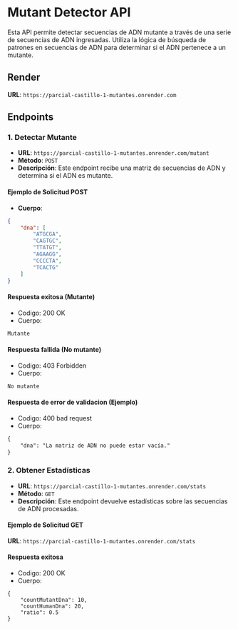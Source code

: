 # Mutant Detector API

Esta API permite detectar secuencias de ADN mutante a través de una serie de secuencias de ADN ingresadas. Utiliza la lógica de búsqueda de patrones en secuencias de ADN para determinar si el ADN pertenece a un mutante.
## Render
**URL**: `https://parcial-castillo-1-mutantes.onrender.com`

## Endpoints

### 1. Detectar Mutante

- **URL**: `https://parcial-castillo-1-mutantes.onrender.com/mutant`
- **Método**: `POST`
- **Descripción**: Este endpoint recibe una matriz de secuencias de ADN y determina si el ADN es mutante.

#### **Ejemplo de Solicitud POST**

- **Cuerpo**:
```json
{
    "dna": [
        "ATGCGA",
        "CAGTGC",
        "TTATGT",
        "AGAAGG",
        "CCCCTA",
        "TCACTG"
    ]
}
```

#### Respuesta exitosa (Mutante)
- Codigo: 200 OK
- Cuerpo:
```markdown
Mutante
```
#### Respuesta fallida (No mutante)
- Codigo: 403 Forbidden
- Cuerpo:
```markdown
No mutante
```

#### Respuesta de error de validacion (Ejemplo)
- Codigo: 400 bad request
- Cuerpo:
```markdown
{
    "dna": "La matriz de ADN no puede estar vacía."
}

```

### 2. Obtener Estadísticas 

- **URL**: `https://parcial-castillo-1-mutantes.onrender.com/stats`
- **Método**: `GET`
- **Descripción**: Este endpoint devuelve estadísticas sobre las secuencias de ADN procesadas.

#### **Ejemplo de Solicitud GET**
**URL**: 
`https://parcial-castillo-1-mutantes.onrender.com/stats`

#### Respuesta exitosa 
- Codigo: 200 OK
- Cuerpo:
```
{
    "countMutantDna": 10,
    "countHumanDna": 20,
    "ratio": 0.5
}

```




